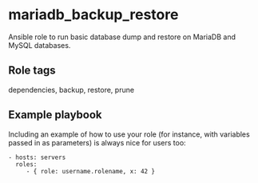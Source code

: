 # mariadb_backup_restore

Ansible role to run basic database dump and restore on MariaDB and MySQL databases.

## Role tags

dependencies, backup, restore, prune

## Example playbook

Including an example of how to use your role (for instance, with variables passed in as parameters) is always nice for users too:

    - hosts: servers
      roles:
         - { role: username.rolename, x: 42 }
